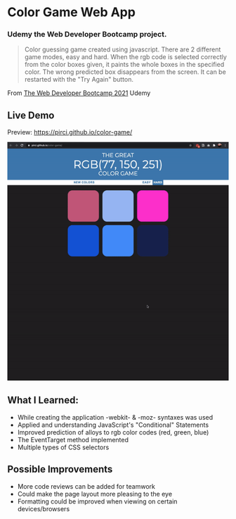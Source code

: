 # Color Game Web App

### Udemy the Web Developer Bootcamp project.

> Color guessing game created using javascript. There are 2 different game modes, easy and hard. When the rgb code is selected correctly from the color boxes given, it paints the whole boxes in the specified color. The wrong predicted box disappears from the screen. It can be restarted with the "Try Again" button. 


From [The Web Developer Bootcamp 2021](https://www.udemy.com/course/the-web-developer-bootcamp/learn/lecture/22587506?start=15#overview) Udemy

## Live Demo

Preview:  https://pirci.github.io/color-game/


![color-game](demo.gif)


## What I Learned:

- While creating the application -webkit- & -moz- syntaxes was used
- Applied and understanding JavaScript's "Conditional" Statements
- Improved prediction of alloys to rgb color codes (red, green, blue)
- The EventTarget method implemented
- Multiple types of CSS selectors



## Possible Improvements

- More code reviews can be added for teamwork
- Could make the page layout more pleasing to the eye
- Formatting could be improved when viewing on certain devices/browsers



